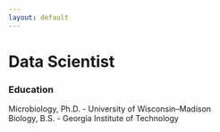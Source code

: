 ```yaml
---
layout: default
---
```


# Data Scientist

### Education
Microbiology, Ph.D. - University of Wisconsin–Madison  
Biology, B.S. - Georgia Institute of Technology
